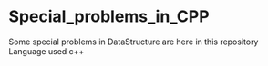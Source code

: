 # Special_problems_in_CPP
Some special problems in DataStructure are here in this repository
Language used c++
